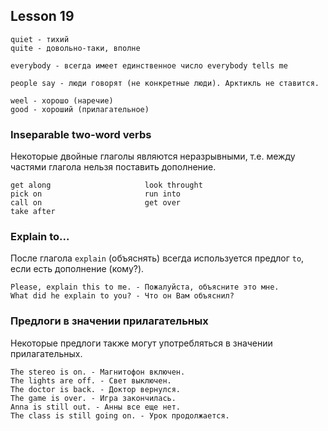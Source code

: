 ## Lesson 19

```
quiet - тихий
quite - довольно-таки, вполне

everybody - всегда имеет единственное число everybody tells me

people say - люди говорят (не конкретные люди). Арктикль не ставится.

weel - хорошо (наречие)
good - хороший (прилагательное)
```

### Inseparable two-word verbs

Некоторые двойные глаголы являются неразрывными, т.е. между частями глагола нельзя поставить дополнение.

```
get along                     look throught
pick on                       run into
call on                       get over
take after
```

### Explain to...

После глагола `explain` (объяснять) всегда используется предлог `to`, если есть дополнение (кому?).

```
Please, explain this to me. - Пожалуйста, объясните это мне.
What did he explain to you? - Что он Вам объяснил?
```

### Предлоги в значении прилагательных

Некоторые предлоги также могут употребляться в значении прилагательных.

```
The stereo is on. - Магнитофон включен.
The lights are off. - Свет выключен.
The doctor is back. - Доктор вернулся.
The game is over. - Игра закончилась.
Anna is still out. - Анны все еще нет.
The class is still going on. - Урок продолжается. 
```
